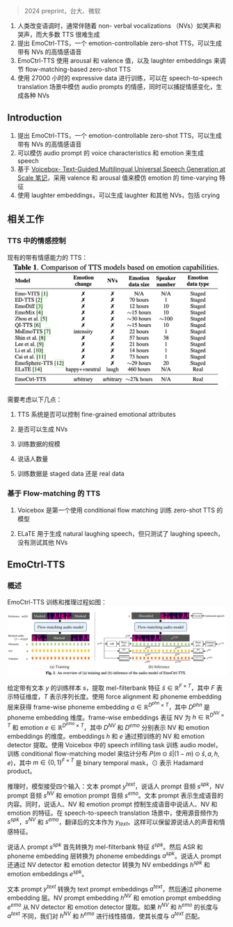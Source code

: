 > 2024 preprint，台大、微软
<!-- 翻译 & 理解 -->
<!-- People change their tones of voice, often accompanied by non- verbal vocalizations (NVs) such as laughter and cries, to convey rich emotions. However, most text-to-speech (TTS) systems lack the capability to generate speech with rich emotions, including NVs. This paper introduces EmoCtrl-TTS, an emotion-controllable zero- shot TTS that can generate highly emotional speech with NVs for any speaker. EmoCtrl-TTS leverages arousal and valence values, as well as laughter embeddings, to condition the flow-matching- based zero-shot TTS. To achieve high-quality emotional speech gen- eration, EmoCtrl-TTS is trained using more than 27,000 hours of expressive data curated based on pseudo-labeling. Comprehensive evaluations demonstrate that EmoCtrl-TTS excels in mimicking the emotions of audio prompts in speech-to-speech translation scenarios. We also show that EmoCtrl-TTS can capture emotion changes, ex- press strong emotions, and generate various NVs in zero-shot TTS. See https://aka.ms/emoctrl-tts for demo samples. -->
1. 人类改变语调时，通常伴随着 non- verbal vocalizations （NVs）如笑声和哭声，而大多数 TTS 很难生成
2. 提出 EmoCtrl-TTS，一个 emotion-controllable zero-shot TTS，可以生成带有 NVs 的高情感语音
3. EmoCtrl-TTS 使用 arousal 和 valence 值，以及 laughter embeddings 来调节 flow-matching-based zero-shot TTS
4. 使用 27000 小时的 expressive data 进行训练，可以在 speech-to-speech translation 场景中模仿 audio prompts 的情感，同时可以捕捉情感变化，生成各种 NVs

## Introduction
<!-- Humans express a wide range of emotions by changing their tone of voice, often accompanied by nonverbal vocalizations (NVs) such as laughter and crying. While current emotional text-to-speech (TTS) systems have made significant advancements [1–12], they still lack the ability to generate emotional speech with fine-grained control (e.g. changing the emotion states within a single generated utter- ance) and with various types of NVs like laughter and crying. In ad- dition, current emotional TTS systems [1–12] are typically trained on staged datasets with a limited number of speakers; in extreme cases, some are trained on only one speaker. These TTS models of- ten lack the ability to generate emotional speech for any speaker, a feature critical for applications like speech-to-speech translation sys- tems that need to retain both the emotion and speaker characteristics of the source audio when generating the translated speech. -->
<!-- In this paper, we introduce EmoCtrl-TTS, an emotion-controllable zero-shot TTS system that can generate highly emotional speech with NVs for any speaker. EmoCtrl-TTS generates the speech by mimicking the voice characteristics and emotion presented by an audio sample, referred to as an audio prompt. EmoCtrl-TTS is based on the flow-matching-based zero-shot TTS [13] and utilizes valence and arousal values to mimic the time-varying characteristics of emotions. In addition, it also utilizes laughter embeddings [14], which we find to be effective for generating not only laughter but also other NVs, including crying. Furthermore, by leveraging over 27k hours of highly expressive real-world data through careful data mining, EmoCtrl-TTS achieves significant enhancements in robust- ness. Comprehensive evaluations demonstrate that EmoCtrl-TTS excels in reproducing the emotions of audio prompts across multiple languages in speech-to-speech translation scenarios. We also show that EmoCtrl-TTS can capture emotion changes, express strong emotions, and generate various types of NVs in zero-shot TTS. -->
1. 提出 EmoCtrl-TTS，一个 emotion-controllable zero-shot TTS，可以生成带有 NVs 的高情感语音
2. 可以模仿 audio prompt 的 voice characteristics 和 emotion 来生成 speech
3. 基于 [Voicebox- Text-Guided Multilingual Universal Speech Generation at Scale 笔记](../Voicebox-%20Text-Guided%20Multilingual%20Universal%20Speech%20Generation%20at%20Scale%20笔记.md)，采用 valence 和 arousal 值来模仿 emotion 的 time-varying 特征
4. 使用 laughter embeddings，可以生成 laughter 和其他 NVs，包括 crying

## 相关工作

### TTS 中的情感控制
现有的带有情感能力的 TTS：
![](image/Pasted%20image%2020240726165414.png)

需要考虑以下几点：
<!-- The first point is whether the TTS systems can control the fine- grained emotional attributes within one utterance. Such fine-grained control is ideal for many applications, for example, speech-to-speech translation where nuanced emotional changes need to be transferred to the translated speech. However, as shown in the table, most prior works focused on controlling the utterance-level emotion, and only a few works tackled the control of time-varying emotional status. MsEmoTTS [7] used a local emotional strength predictor to estimate syllable-level emotion strength, leveraging it as a condition to con- trol the emotion strength of the generated speech. ELaTE [14] lever- aged laughter representation to condition the flow-matching-based zero-shot TTS, and showed superior controllability of laughter gen- eration. However, these works still lack full controllability of the emotional status. -->
1. TTS 系统是否可以控制 fine-grained emotional attributes
<!-- The second point is the capability to generate NVs. As far as
we investigated, most prior emotional TTS works were not able to generate NVs. While ELaTE [14] can generate natural laughter, it was not investigated with other NVs such as cries. Our work aims to generate arbitrary types of NVs, including laughter and cries. -->
2. 是否可以生成 NVs
<!-- The third point is the size of the training data. Due to the dif- ficulty in developing high-quality emotional training data with supervision, most works utilized less than 100 hours of training data. While ELaTE [14] used 460 hours of speech containing laughter, the data scale is still less than 500 hours. To the best of our knowl- edge, ours is the first to investigate the impact of using large-scale emotional data for TTS training. -->
3. 训练数据的规模
<!-- The fourth point is the number of speakers. As shown in the ta- ble, most of the emotional TTS systems utilized voices from fewer than 100 speakers, with some exceptions where the number of speak- ers is not available. While the number of speakers in our data is also unavailable due to anonymization, we expect that our training data contains a significantly large variation of speakers given the data scale, which is beneficial for the zero-shot TTS capability. -->
4. 说话人数量
<!-- Finally, the fifth point is whether the emotional training data is staged data or real data. As shown in the table, most existing works utilized staged data for their training, which inevitably limited the variety of the speech. For example, in a speech-to-speech translation scenario, the source language speakers are often not professional actors, and their voice characteristics are different from the staged voice. By using large-scale training data, we aim to achieve highly faithful emotion transfer in the zero-shot TTS scenario -->
5. 训练数据是 staged data 还是 real data

### 基于 Flow-matching 的 TTS
<!-- Voicebox [13] is the first to utilize conditional flow matching for training zero-shot TTS. It is designed to perform speech-infilling tasks given audio context and frame-wise phoneme sequence as con- ditions. Given the promising performance of Voicebox, we also em- ploy conditional flow matching to develop our TTS model. -->
1. Voicebox 是第一个使用 conditional flow matching 训练 zero-shot TTS 的模型
<!-- ELaTE [14] was proposed to generate natural laughing speech with fine-grained controllability. It utilized a frame-level laughter repre- sentation derived from the laughter detector [17,18]1 to condition the flow-matching-based zero-shot TTS, showing significantly higher quality and better controllability in generating laughing speech com- pared to conventional models. However, ELaTE was only tested with laughing speech, and the effects on other NVs, such as crying, have not been investigated. In our preliminary experiment, we found that ELaTE sometimes generates laughing speech even when the au- dio prompt contains different NVs, such as crying. Our work can be regarded as an extension of ELaTE, where we aim to achieve better emotion controllability as well as the generation of various NVs. -->
2. ELaTE 用于生成 natural laughing speech，但只测试了 laughing speech，没有测试其他 NVs

## EmoCtrl-TTS

### 概述
<!-- Figure 1 (a) illustrates the training procedure of EmoCtrl-TTS. Given a training audio sample s with transcription y, we extract its mel-filterbank features sˆ ∈ RF ×T , where F denotes the feature dimension and T represents the sequence length. Additionally, we employ force alignment and a phoneme embedding layer to obtain a frame-wise phoneme embedding a ∈ RDphn×T , where Dphn is the phoneme embedding dimension. The phoneme embedding layer is a part of the audio model and is jointly trained. Furthermore, we extract frame-wise embeddings that represent NV h ∈ RDNV ×T and emotion e ∈ RDemo×T , where DNV and Demo denote the dimensions of NV and emotion embeddings respectively. The em- beddings h and e are extracted by using pre-trained NV and emotion detector, respectively, which are discussed in Section 3.2 and 3.3. We leverage the speech infilling task introduced in [13] to train the audio model, focusing on training a conditional flow-matching model to estimate the distribution P (m ⊙ sˆ|(1 − m) ⊙ sˆ, a, h, e), where m ∈ {0, 1}F ×T the Hadamard product -->
EmoCtrl-TTS 训练和推理过程如图：
![](image/Pasted%20image%2020240726170142.png)

给定带有文本 $y$ 的训练样本 $s$，提取 mel-filterbank 特征 $\hat{s} \in \mathbb{R}^{F \times T}$，其中 $F$ 表示特征维度，$T$ 表示序列长度。使用 force alignment 和 phoneme embedding 层来获得 frame-wise phoneme embedding $a \in \mathbb{R}^{D^{phn} \times T}$，其中 $D^{phn}$ 是 phoneme embedding 维度。frame-wise embeddings 表征 NV 为 $h \in \mathbb{R}^{D^{NV} \times T}$ 和 emotion $e \in \mathbb{R}^{D^{emo} \times T}$，其中 $D^{NV}$ 和 $D^{emo}$ 分别表示 NV 和 emotion embeddings 的维度。embeddings $h$ 和 $e$ 通过预训练的 NV 和 emotion detector 提取。使用 Voicebox 中的 speech infilling task 训练 audio model，训练 conditional flow-matching model 来估计分布 $P(m \odot \hat{s}|(1 - m) \odot \hat{s}, a, h, e)$，其中 $m \in \{0, 1\}^{F \times T}$ 是 binary temporal mask，$\odot$ 表示 Hadamard product。
<!-- Figure 1 (b) illustrates the inference procedure of EmoCtrl-TTS. During inference, the model takes four inputs: text prompt ytext, speaker prompt audio sspk , NV prompt audio sN V , and emotion prompt audio semo. The text prompt represents the content of the generated speech. Meanwhile, the speaker, NV, and emotion prompts control the characteristics of the speaker, NV, and emotion in the generated speech, respectively. In speech-to-speech transla- tion scenario, we use the source audio for sspk , sN V and semo , and translated text as ytext. This results in the translated speech main- taining the source speaker’s voice and emotional characteristics. -->
推理时，模型接受四个输入：文本 prompt $y^{text}$，说话人 prompt 音频 $s^{spk}$，NV prompt 音频 $s^{NV}$ 和 emotion prompt 音频 $s^{emo}$。文本 prompt 表示生成语音的内容。同时，说话人、NV 和 emotion prompt 控制生成语音中说话人、NV 和 emotion 的特征。在 speech-to-speech translation 场景中，使用源音频作为 $s^{spk}$，$s^{NV}$ 和 $s^{emo}$，翻译后的文本作为 $y_{text}$。这样可以保留源说话人的声音和情感特征。
<!-- The speaker prompt sspk is first converted to the mel-filterbank spk spk features sˆ . It is also converted to phoneme embeddings a by applying automatic speech recognition (ASR) and then the phoneme embedding layer. The speaker prompt is further converted to NV embeddings hspk and emotion embeddings espk based on the NV detector and emotion detector, respectively. -->
说话人 prompt $s^{spk}$ 首先转换为 mel-filterbank 特征 $\hat{s}^{spk}$。然后 ASR 和 phoneme embedding 层转换为 phoneme embeddings $a^{spk}$。说话人 prompt 还通过 NV detector 和 emotion detector 转换为 NV embeddings $h^{spk}$ 和 emotion embeddings $e^{spk}$。
<!-- Meanwhile, the text prompt ytext is converted to text prompt embeddings atext based on the phone duration model [13] followed by the phoneme embedding layer. The NV prompt embedding hN V and the emotion prompt embedding eemo are extracted from the NV detector and emotion detector, respectively. Note if the lengths of hNV and hemo are different from that of atext, we apply linear in- terpolation to hNV and hemo to match their lengths to that of atext. -->
文本 prompt $y^{text}$ 转换为 text prompt embeddings $a^{text}$，然后通过 phoneme embedding 层。NV prompt embedding $h^{NV}$ 和 emotion prompt embedding $e^{emo}$ 从 NV detector 和 emotion detector 提取。如果 $h^{NV}$ 和 $h^{emo}$ 的长度与 $a^{text}$ 不同，我们对 $h^{NV}$ 和 $h^{emo}$ 进行线性插值，使其长度与 $a^{text}$ 匹配。

